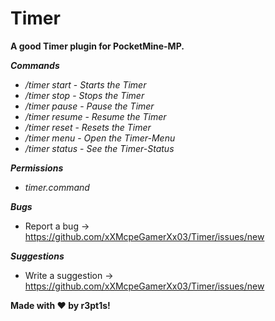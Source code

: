 # Timer

**A good Timer plugin for PocketMine-MP.**

**_Commands_**

- */timer start* - *Starts the Timer*
- */timer stop* - *Stops the Timer*
- */timer pause* - *Pause the Timer*
- */timer resume* - *Resume the Timer*
- */timer reset* - *Resets the Timer*
- */timer menu* - *Open the Timer-Menu*
- */timer status* - *See the Timer-Status*

**_Permissions_**

- *timer.command*

**_Bugs_**
- Report a bug -> https://github.com/xXMcpeGamerXx03/Timer/issues/new

**_Suggestions_**
- Write a suggestion -> https://github.com/xXMcpeGamerXx03/Timer/issues/new

**Made with ❤️ by r3pt1s!**
